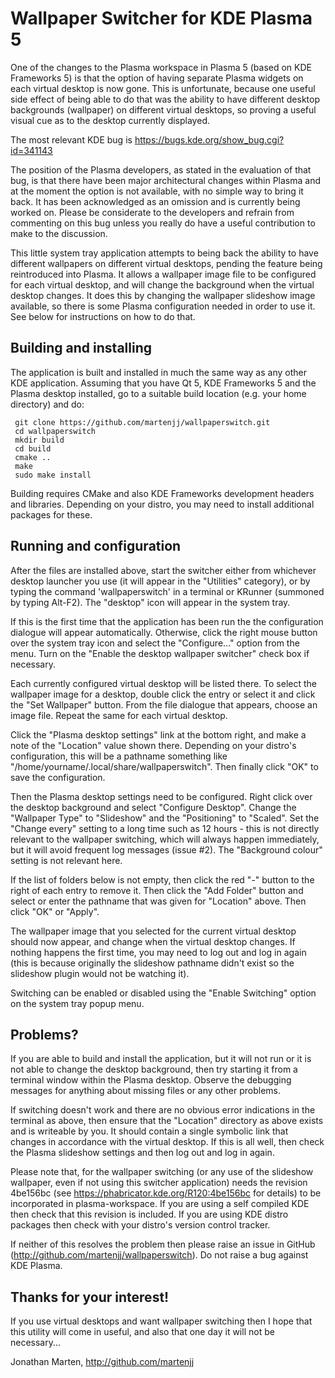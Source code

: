 Wallpaper Switcher for KDE Plasma 5
===================================

One of the changes to the Plasma workspace in Plasma 5 (based on KDE
Frameworks 5) is that the option of having separate Plasma widgets on
each virtual desktop is now gone.  This is unfortunate, because one
useful side effect of being able to do that was the ability to have
different desktop backgrounds (wallpaper) on different virtual
desktops, so proving a useful visual cue as to the desktop currently
displayed.

The most relevant KDE bug is https://bugs.kde.org/show_bug.cgi?id=341143

The position of the Plasma developers, as stated in the evaluation of
that bug, is that there have been major architectural changes within
Plasma and at the moment the option is not available, with no simple
way to bring it back.  It has been acknowledged as an omission and is
currently being worked on.  Please be considerate to the developers
and refrain from commenting on this bug unless you really do have a
useful contribution to make to the discussion.

This little system tray application attempts to being back the ability
to have different wallpapers on different virtual desktops, pending
the feature being reintroduced into Plasma.  It allows a wallpaper
image file to be configured for each virtual desktop, and will change
the background when the virtual desktop changes.  It does this by
changing the wallpaper slideshow image available, so there is some
Plasma configuration needed in order to use it.  See below for
instructions on how to do that.


Building and installing
-----------------------

The application is built and installed in much the same way as any
other KDE application.  Assuming that you have Qt 5, KDE Frameworks 5
and the Plasma desktop installed, go to a suitable build location
(e.g. your home directory) and do:

     git clone https://github.com/martenjj/wallpaperswitch.git
     cd wallpaperswitch
     mkdir build
     cd build
     cmake ..
     make
     sudo make install

Building requires CMake and also KDE Frameworks development headers
and libraries.  Depending on your distro, you may need to install
additional packages for these.


Running and configuration
-------------------------

After the files are installed above, start the switcher either from
whichever desktop launcher you use (it will appear in the "Utilities"
category), or by typing the command 'wallpaperswitch' in a terminal or
KRunner (summoned by typing Alt-F2).  The "desktop" icon will appear
in the system tray.

If this is the first time that the application has been run the the
configuration dialogue will appear automatically.  Otherwise, click
the right mouse button over the system tray icon and select the
"Configure..." option from the menu.  Turn on the "Enable the desktop
wallpaper switcher" check box if necessary.

Each currently configured virtual desktop will be listed there.  To
select the wallpaper image for a desktop, double click the entry or
select it and click the "Set Wallpaper" button.  From the file
dialogue that appears, choose an image file.  Repeat the same for each
virtual desktop.

Click the "Plasma desktop settings" link at the bottom right, and make
a note of the "Location" value shown there.  Depending on your
distro's configuration, this will be a pathname something like
"/home/yourname/.local/share/wallpaperswitch".  Then finally click
"OK" to save the configuration.

Then the Plasma desktop settings need to be configured.  Right click
over the desktop background and select "Configure Desktop".  Change
the "Wallpaper Type" to "Slideshow" and the "Positioning" to "Scaled".
Set the "Change every" setting to a long time such as 12 hours - this
is not directly relevant to the wallpaper switching, which will always
happen immediately, but it will avoid frequent log messages (issue #2).
The "Background colour" setting is not relevant here.

If the list of folders below is not empty, then click the red "-"
button to the right of each entry to remove it.  Then click the "Add
Folder" button and select or enter the pathname that was given for
"Location" above.  Then click "OK" or "Apply".

The wallpaper image that you selected for the current virtual desktop
should now appear, and change when the virtual desktop changes.  If
nothing happens the first time, you may need to log out and log in
again (this is because originally the slideshow pathname didn't exist
so the slideshow plugin would not be watching it).

Switching can be enabled or disabled using the "Enable Switching"
option on the system tray popup menu.


Problems?
---------

If you are able to build and install the application, but it will not
run or it is not able to change the desktop background, then try
starting it from a terminal window within the Plasma desktop.  Observe
the debugging messages for anything about missing files or any other
problems.

If switching doesn't work and there are no obvious error indications
in the terminal as above, then ensure that the "Location" directory as
above exists and is writeable by you.  It should contain a single
symbolic link that changes in accordance with the virtual desktop.  If
this is all well, then check the Plasma slideshow settings and then
log out and log in again.

Please note that, for the wallpaper switching (or any use of the
slideshow wallpaper, even if not using this switcher application)
needs the revision 4be156bc (see
https://phabricator.kde.org/R120:4be156bc
for details) to be incorporated in plasma-workspace.  If you are using
a self compiled KDE then check that this revision is included.  If you
are using KDE distro packages then check with your distro's version
control tracker.

If neither of this resolves the problem then please raise an issue in
GitHub (http://github.com/martenjj/wallpaperswitch).  Do not raise a
bug against KDE Plasma.


Thanks for your interest!
-------------------------

If you use virtual desktops and want wallpaper switching then I hope
that this utility will come in useful, and also that one day it will
not be necessary...

Jonathan Marten, http://github.com/martenjj
